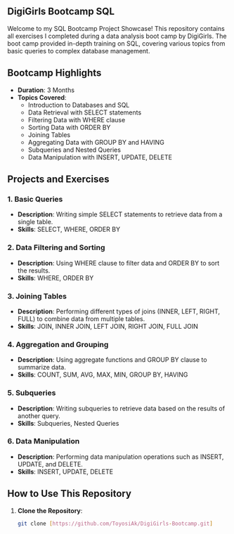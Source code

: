 ## DigiGirls Bootcamp SQL
Welcome to my SQL Bootcamp Project Showcase! This repository contains all exercises I completed during a data analysis boot camp by DigiGirls. The boot camp provided in-depth training on SQL, covering various topics from basic queries to complex database management.

## Bootcamp Highlights
- **Duration**: 3 Months
- **Topics Covered**:
  - Introduction to Databases and SQL
  - Data Retrieval with SELECT statements
  - Filtering Data with WHERE clause
  - Sorting Data with ORDER BY
  - Joining Tables
  - Aggregating Data with GROUP BY and HAVING
  - Subqueries and Nested Queries
  - Data Manipulation with INSERT, UPDATE, DELETE

## Projects and Exercises
### 1. Basic Queries
- **Description**: Writing simple SELECT statements to retrieve data from a single table.
- **Skills**: SELECT, WHERE, ORDER BY

### 2. Data Filtering and Sorting
- **Description**: Using WHERE clause to filter data and ORDER BY to sort the results.
- **Skills**: WHERE, ORDER BY

### 3. Joining Tables
- **Description**: Performing different types of joins (INNER, LEFT, RIGHT, FULL) to combine data from multiple tables.
- **Skills**: JOIN, INNER JOIN, LEFT JOIN, RIGHT JOIN, FULL JOIN

### 4. Aggregation and Grouping
- **Description**: Using aggregate functions and GROUP BY clause to summarize data.
- **Skills**: COUNT, SUM, AVG, MAX, MIN, GROUP BY, HAVING

### 5. Subqueries
- **Description**: Writing subqueries to retrieve data based on the results of another query.
- **Skills**: Subqueries, Nested Queries

### 6. Data Manipulation
- **Description**: Performing data manipulation operations such as INSERT, UPDATE, and DELETE.
- **Skills**: INSERT, UPDATE, DELETE


## How to Use This Repository
1. **Clone the Repository**:
    ```sh
    git clone [https://github.com/ToyosiAk/DigiGirls-Bootcamp.git]
    ```

